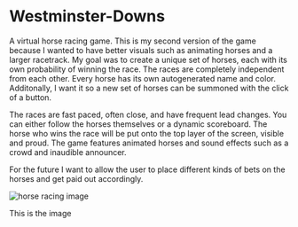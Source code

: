 # Westminster-Downs
A virtual horse racing game. This is my second version of the game because I wanted to have better visuals such as animating horses and a larger racetrack. My goal was to create a unique set of horses, each with its own probability of winning the race. The races are completely independent from each other. Every horse has its own autogenerated name and color. Additonally, I want it so a new set of horses can be summoned with the click of a button.

The races are fast paced, often close, and have frequent lead changes. You can either follow the horses themselves or a dynamic scoreboard. The horse who wins the race will be put onto the top layer of the screen, visible and proud. The game features animated horses and sound effects such as a crowd and inaudible announcer. 

For the future I want to allow the user to place different kinds of bets on the horses and get paid out accordingly. 


![horse racing image](https://drive.google.com/file/d/1T0pGJXwIW-rmJBJrMUuVRbyHgyrjqsw5/preview)

This is the image
